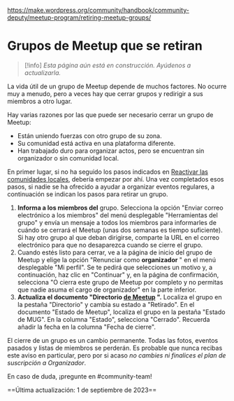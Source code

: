 https://make.wordpress.org/community/handbook/community-deputy/meetup-program/retiring-meetup-groups/

# Grupos de Meetup que se retiran

>[!info] _Esta página aún está en construcción. Ayúdenos a actualizarla._

La vida útil de un grupo de Meetup depende de muchos factores. No ocurre muy a menudo, pero a veces hay que cerrar grupos y redirigir a sus miembros a otro lugar.

Hay varias razones por las que puede ser necesario cerrar un grupo de Meetup:

- Están uniendo fuerzas con otro grupo de su zona.
- Su comunidad está activa en una plataforma diferente.
- Han trabajado duro para organizar actos, pero se encuentran sin organizador o sin comunidad local.

En primer lugar, si no ha seguido los pasos indicados en [Reactivar las comunidades locales](https://make.wordpress.org/community/handbook/community-deputy-handbook/reengaging-local-communities/), debería empezar por ahí. Una vez completados esos pasos, si nadie se ha ofrecido a ayudar a organizar eventos regulares, a continuación se indican los pasos para retirar un grupo.

1. **Informa a los miembros del** grupo. Selecciona la opción "Enviar correo electrónico a los miembros" del menú desplegable "Herramientas del grupo" y envía un mensaje a todos los miembros para informarles de cuándo se cerrará el Meetup (unas dos semanas es tiempo suficiente). Si hay otro grupo al que deban dirigirse, comparte la URL en el correo electrónico para que no desaparezca cuando se cierre el grupo.
2. Cuando estés listo para cerrar, ve a la página de inicio del grupo de Meetup y elige la opción "Renunciar como **organizador** " en el menú desplegable "Mi perfil". Se te pedirá que selecciones un motivo y, a continuación, haz clic en "Continuar" y, en la página de confirmación, selecciona "O cierra este grupo de Meetup por completo y no permitas que nadie asuma el cargo de organizador" en la parte inferior.
3. **Actualiza el documento "Directorio [de Meetup](https://docs.google.com/spreadsheets/d/15qJc_NB9OQ4kb9OxTJnWLOAisOmj2uRkepqKk5ntjSU/edit#gid=5) ".** Localiza el grupo en la pestaña "Directorio" y cambia su estado a "Retirado". En el documento "Estado de Meetup", localiza el grupo en la pestaña "Estado de MUG". En la columna "Estado", selecciona "Cerrado". Recuerda añadir la fecha en la columna "Fecha de cierre".

El cierre de un grupo es un cambio permanente. Todas las fotos, eventos pasados y listas de miembros se perderán. Es probable que nunca recibas este aviso en particular, pero por si acaso _no cambies ni finalices el plan de suscripción a Organizador_.

En caso de duda, ¡pregunte en #community-team!

==Última actualización: 1 de septiembre de 2023==